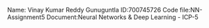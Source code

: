 Name: Vinay Kumar Reddy Gunuguntla ID:700745726 Code file:NN-Assignment5 Document:Neural Networks & Deep Learning - ICP-5
